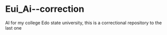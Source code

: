 # Eui_Ai--correction
AI for my college Edo state university, this is a correctional repository to the last one
